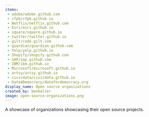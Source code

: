 ```yaml
---
items:
 - adobe/adobe.github.com
 - cfpb/cfpb.github.io
 - Netflix/netflix.github.com
 - Esri/esri.github.io
 - square/square.github.io
 - twitter/twitter.github.io
 - gilt/code.gilt.com
 - guardian/guardian.github.com
 - Yelp/yelp.github.io
 - Shopify/shopify.github.com
 - SAP/sap.github.com
 - IBM/ibm.github.io
 - Microsoft/microsoft.github.io
 - artsy/artsy.github.io  
 - civicdata/civicdata.github.io  
 - Data4Democracy/datafordemocracy.org  
display_name: Open source organizations
created_by: benbalter
image: open-source-organizations.png
---
```

A showcase of organizations showcasing their open source projects.
